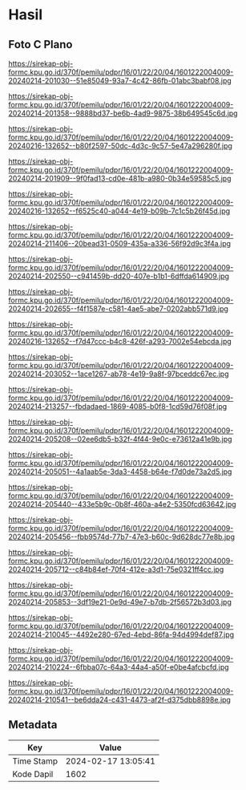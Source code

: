 # Hasil

## Foto C Plano

https://sirekap-obj-formc.kpu.go.id/370f/pemilu/pdpr/16/01/22/20/04/1601222004009-20240214-201030--51e85049-93a7-4c42-86fb-01abc3babf08.jpg

https://sirekap-obj-formc.kpu.go.id/370f/pemilu/pdpr/16/01/22/20/04/1601222004009-20240214-201358--9888bd37-be6b-4ad9-9875-38b649545c6d.jpg

https://sirekap-obj-formc.kpu.go.id/370f/pemilu/pdpr/16/01/22/20/04/1601222004009-20240216-132652--b80f2597-50dc-4d3c-9c57-5e47a296280f.jpg

https://sirekap-obj-formc.kpu.go.id/370f/pemilu/pdpr/16/01/22/20/04/1601222004009-20240214-201909--9f0fad13-cd0e-481b-a980-0b34e59585c5.jpg

https://sirekap-obj-formc.kpu.go.id/370f/pemilu/pdpr/16/01/22/20/04/1601222004009-20240216-132652--f6525c40-a044-4e19-b09b-7c1c5b26f45d.jpg

https://sirekap-obj-formc.kpu.go.id/370f/pemilu/pdpr/16/01/22/20/04/1601222004009-20240214-211406--20bead31-0509-435a-a336-56f92d9c3f4a.jpg

https://sirekap-obj-formc.kpu.go.id/370f/pemilu/pdpr/16/01/22/20/04/1601222004009-20240214-202550--c941459b-dd20-407e-b1b1-6dffda614909.jpg

https://sirekap-obj-formc.kpu.go.id/370f/pemilu/pdpr/16/01/22/20/04/1601222004009-20240214-202655--f4f1587e-c581-4ae5-abe7-0202abb571d9.jpg

https://sirekap-obj-formc.kpu.go.id/370f/pemilu/pdpr/16/01/22/20/04/1601222004009-20240216-132652--f7d47ccc-b4c8-426f-a293-7002e54ebcda.jpg

https://sirekap-obj-formc.kpu.go.id/370f/pemilu/pdpr/16/01/22/20/04/1601222004009-20240214-203052--1ace1267-ab78-4e19-9a8f-97bceddc67ec.jpg

https://sirekap-obj-formc.kpu.go.id/370f/pemilu/pdpr/16/01/22/20/04/1601222004009-20240214-213257--fbdadaed-1869-4085-b0f8-1cd59d76f08f.jpg

https://sirekap-obj-formc.kpu.go.id/370f/pemilu/pdpr/16/01/22/20/04/1601222004009-20240214-205208--02ee6db5-b32f-4f44-9e0c-e73612a41e9b.jpg

https://sirekap-obj-formc.kpu.go.id/370f/pemilu/pdpr/16/01/22/20/04/1601222004009-20240214-205051--4a1aab5e-3da3-4458-b64e-f7d0de73a2d5.jpg

https://sirekap-obj-formc.kpu.go.id/370f/pemilu/pdpr/16/01/22/20/04/1601222004009-20240214-205440--433e5b9c-0b8f-460a-a4e2-5350fcd63642.jpg

https://sirekap-obj-formc.kpu.go.id/370f/pemilu/pdpr/16/01/22/20/04/1601222004009-20240214-205456--fbb9574d-77b7-47e3-b60c-9d628dc77e8b.jpg

https://sirekap-obj-formc.kpu.go.id/370f/pemilu/pdpr/16/01/22/20/04/1601222004009-20240214-205712--c84b84ef-70f4-412e-a3d1-75e0321ff4cc.jpg

https://sirekap-obj-formc.kpu.go.id/370f/pemilu/pdpr/16/01/22/20/04/1601222004009-20240214-205853--3df19e21-0e9d-49e7-b7db-2f56572b3d03.jpg

https://sirekap-obj-formc.kpu.go.id/370f/pemilu/pdpr/16/01/22/20/04/1601222004009-20240214-210045--4492e280-67ed-4ebd-86fa-94d4994def87.jpg

https://sirekap-obj-formc.kpu.go.id/370f/pemilu/pdpr/16/01/22/20/04/1601222004009-20240214-210224--6fbba07c-64a3-44a4-a50f-e0be4afcbcfd.jpg

https://sirekap-obj-formc.kpu.go.id/370f/pemilu/pdpr/16/01/22/20/04/1601222004009-20240214-210541--be6dda24-c431-4473-af2f-d375dbb8898e.jpg


## Metadata

| Key        | Value               |
| ---------- | ------------------- |
| Time Stamp | 2024-02-17 13:05:41 |
| Kode Dapil | 1602                |



